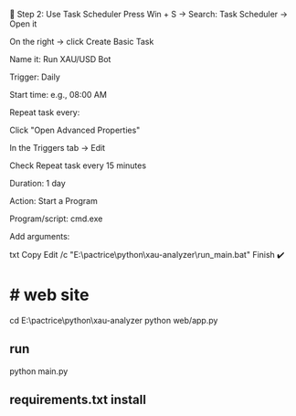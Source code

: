📅 Step 2: Use Task Scheduler
Press Win + S → Search: Task Scheduler → Open it

On the right → click Create Basic Task

Name it: Run XAU/USD Bot

Trigger: Daily

Start time: e.g., 08:00 AM

Repeat task every:

Click "Open Advanced Properties"

In the Triggers tab → Edit

Check Repeat task every 15 minutes

Duration: 1 day

Action: Start a Program

Program/script:
cmd.exe

Add arguments:

txt
Copy
Edit
/c "E:\pactrice\python\xau-analyzer\run_main.bat"
Finish ✔️

# # web site
cd E:\pactrice\python\xau-analyzer
python web/app.py


## run

python main.py


## requirements.txt install